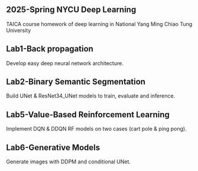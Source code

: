 ## 2025-Spring NYCU Deep Learning
TAICA course homework of deep learning in National Yang Ming Chiao Tung University

## Lab1-Back propagation
Develop easy deep neural network architecture.

## Lab2-Binary Semantic Segmentation
Build UNet & ResNet34_UNet models to train, evaluate and inference.

## Lab5-Value-Based Reinforcement Learning
Implement DQN & DDQN RF models on two cases (cart pole & ping pong).

## Lab6-Generative Models
Generate images with DDPM and conditional UNet.
